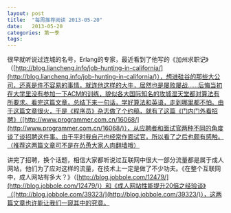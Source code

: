 ```yaml
---
layout: post
title:  "每周推荐阅读 2013-05-20"
date:   2013-05-20
categories: 第一季
tags:
---
```


很早就听说过连城的名号，Erlang的专家，最近看到了他写的《加州求职记》（[http://blog.liancheng.info/job-hunting-in-california/](http://blog.liancheng.info/job-hunting-in-california/)），想进硅谷的那些大公司，还真是件不容易的事情，就连他这样的大牛，居然也是屡败屡战……后悔当初在大学里没有参加一下ACM的训练，貌似各大国际知名的攻城湿天堂都对算法有所要求。看完这篇文章，总结下来一句话，学好算法和英语，走到哪里都不怕。由于这篇文章很火，于是《程序员》杂志做了个约稿，就有了这篇《门内门外看招聘》（[http://www.programmer.com.cn/16068/](http://www.programmer.com.cn/16068/)），从应聘者和面试官两种不同的角度谈了谈招聘这件事。由于平时我自己也经常作面试官，所以看了之后也颇有感触。（推荐这两篇文章可不是在怂恿大家人肉翻墙哦）

讲完了招聘，换个话题，相信大家都听说过互联网中很大一部分流量都是属于成人网站，他们为了应对这样的流量，在技术上一定是做了不少功夫。《在整个互联网中，成人网站有多大？》（[http://blog.jobbole.com/12479/](http://blog.jobbole.com/12479/)）和《成人网站性能提升20倍之经验谈》（[http://blog.jobbole.com/39323/](http://blog.jobbole.com/39323/)），这两篇文章也许能让我们一窥其中的究竟。

